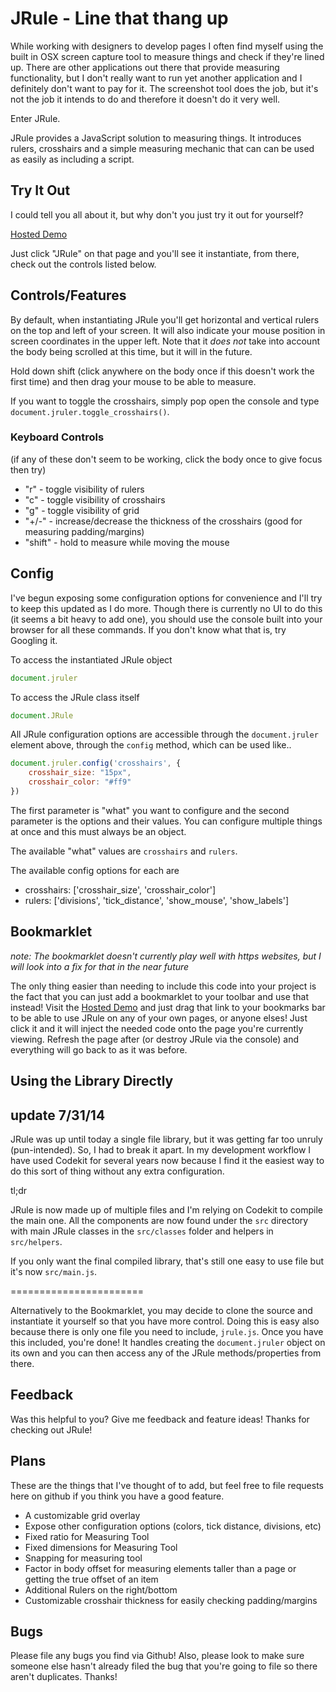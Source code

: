 # JRule - Line that thang up

While working with designers to develop pages I often find myself using the built in OSX screen capture tool to measure things and check if they're lined up. There are other applications out there that provide measuring functionality, but I don't really want to run yet another application and I definitely don't want to pay for it. The screenshot tool does the job, but it's not the job it intends to do and therefore it doesn't do it very well.

Enter JRule.

JRule provides a JavaScript solution to measuring things. It introduces rulers, crosshairs and a simple measuring mechanic that can can be used as easily as including a script.

## Try It Out

I could tell you all about it, but why don't you just try it out for yourself?

[Hosted Demo](http://beansandhops.com/jrule.html)

Just click "JRule" on that page and you'll see it instantiate, from there, check out the controls listed below.

## Controls/Features

By default, when instantiating JRule you'll get horizontal and vertical rulers on the top and left of your screen. It will also indicate your mouse position in screen coordinates in the upper left. Note that it *does not* take into account the body being scrolled at this time, but it will in the future. 

Hold down shift (click anywhere on the body once if this doesn't work the first time) and then drag your mouse to be able to measure. 

If you want to toggle the crosshairs, simply pop open the console and type `document.jruler.toggle_crosshairs()`.

### Keyboard Controls

(if any of these don't seem to be working, click the body once to give focus then try)

- "r" - toggle visibility of rulers
- "c" - toggle visibility of crosshairs
- "g" - toggle visibility of grid
- "+/-" - increase/decrease the thickness of the crosshairs (good for measuring padding/margins)
- "shift" - hold to measure while moving the mouse

## Config

I've begun exposing some configuration options for convenience and I'll try to keep this updated as I do more. Though there is currently no UI to do this (it seems a bit heavy to add one), you should use the console built into your browser for all these commands. If you don't know what that is, try Googling it.

To access the instantiated JRule object
```javascript
document.jruler
```

To access the JRule class itself
```javascript
document.JRule
```

All JRule configuration options are accessible through the `document.jruler` element above, through the `config` method, which can be used like..

```javascript
document.jruler.config('crosshairs', {  
    crosshair_size: "15px", 
    crosshair_color: "#ff9" 
})
```

The first parameter is "what" you want to configure and the second parameter is the options and their values. You can configure multiple things at once and this must always be an object. 

The available "what" values are `crosshairs` and `rulers`. 

The available config options for each are

- crosshairs: ['crosshair_size', 'crosshair_color']
- rulers: ['divisions', 'tick_distance', 'show_mouse', 'show_labels']

## Bookmarklet

*note: The bookmarklet doesn't currently play well with https websites, but I will look into a fix for that in the near future*

The only thing easier than needing to include this code into your project is the fact that you can just add a bookmarklet to your toolbar and use that instead! Visit the [Hosted Demo](http://www.beansandhops.com/jrule.html) and just drag that link to your bookmarks bar to be able to use JRule on any of your own pages, or anyone elses! Just click it and it will inject the needed code onto the page you're currently viewing. Refresh the page after (or destroy JRule via the console) and everything will go back to as it was before.

## Using the Library Directly

## update 7/31/14

JRule was up until today a single file library, but it was getting far too unruly (pun-intended). So, I had to break it apart. In my development workflow I have used Codekit for several years now because I find it the easiest way to do this sort of thing without any extra configuration. 

tl;dr

JRule is now made up of multiple files and I'm relying on Codekit to compile the main one. All the components are now found under the `src` directory with main JRule classes in the `src/classes` folder and helpers in `src/helpers`.

If you only want the final compiled library, that's still one easy to use file but it's now `src/main.js`. 

=======================

Alternatively to the Bookmarklet, you may decide to clone the source and instantiate it yourself so that you have more control. Doing this is easy also because there is only one file you need to include, `jrule.js`. Once you have this included, you're done! It handles creating the `document.jruler` object on its own and you can then access any of the JRule methods/properties from there.

## Feedback

Was this helpful to you? Give me feedback and feature ideas! Thanks for checking out JRule! 

## Plans

These are the things that I've thought of to add, but feel free to file requests here on github if you think you have a good feature. 

- A customizable grid overlay
- Expose other configuration options (colors, tick distance, divisions, etc)
- Fixed ratio for Measuring Tool
- Fixed dimensions for Measuring Tool
- Snapping for measuring tool
- Factor in body offset for measuring elements taller than a page or getting the true offset of an item
- Additional Rulers on the right/bottom 
- Customizable crosshair thickness for easily checking padding/margins

## Bugs

Please file any bugs you find via Github! Also, please look to make sure someone else hasn't already filed the bug that you're going to file so there aren't duplicates. Thanks!
